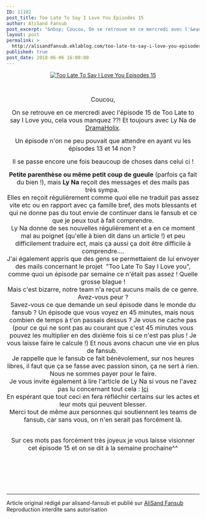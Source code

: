 ```yaml
---
ID: 11102
post_title: Too Late To Say I Love You Episodes 15
author: AliSand Fansub
post_excerpt: "&nbsp; Coucou, On se retrouve en ce mercredi avec l'&eacute;pisode 15 de Too&nbsp;Late to say I Love you, cela vous manquez ??! Et toujours avec Ly Na de DramaHolix . Un &eacute;pisode n'on ne peu pouvait que attendre en ayant vu les &eacute;pisodes 13 et 14 non ?&nbsp; Il se passe encore une fois beaucoup de choses dans celui..."
layout: post
permalink: >
  http://alisandfansub.eklablog.com/too-late-to-say-i-love-you-episodes-15-a144917972
published: true
post_date: 2018-06-06 16:00:00
---
```

<p style="text-align: center;"><a href="http://ekladata.com/X2D5wtN1AmH-biAmlrjlCZoiMfE.png"><img src="http://ekladata.com/X2D5wtN1AmH-biAmlrjlCZoiMfE@500x281.png" alt="Too Late To Say I Love You Episodes 15"/></a></p>
<p>&nbsp;</p>
<p style="text-align: center;"><span style="font-size: 12pt;">Coucou,</span></p>
<p style="text-align: center;"><span style="font-size: 12pt;">On se retrouve en ce mercredi avec l'&eacute;pisode 15 de Too&nbsp;Late to say I Love you, cela vous manquez ??! Et toujours avec Ly Na de <a href="https://dramaholixvip.wordpress.com/">DramaHolix</a>.</span></p>
<p style="text-align: center;"><span style="font-size: 12pt;">Un &eacute;pisode n'on ne peu pouvait que attendre en ayant vu les &eacute;pisodes 13 et 14 non ?&nbsp;</span></p>
<p style="text-align: center;"><span style="font-size: 12pt;">Il se passe encore une fois beaucoup de choses dans celui ci !</span></p>
<p style="text-align: center;"><span style="font-size: 12pt;"><strong>Petite parenth&egrave;se ou m&ecirc;me petit coup de gueule</strong> (parfois &ccedil;a fait du bien !), mais <strong>Ly Na</strong> re&ccedil;oit des messages et des mails pas tr&egrave;s&nbsp;sympa.&nbsp;<br/>Elles en re&ccedil;oit r&eacute;guli&egrave;rement comme quoi elle ne traduit pas assez vite etc ou en rapport avec &ccedil;a famille bref, des mots blessants et qui ne donne pas du tout envie de continuer dans le fansub et ce que je peux tout &agrave; fait comprendre.<br/>Ly Na donne de ses nouvelles r&eacute;guli&egrave;rement et a en ce moment mal au poignet (qu'elle &agrave; bien dit dans un article !) et peu difficilement traduire ect, mais &ccedil;a aussi &ccedil;a doit &ecirc;tre difficile &agrave; comprendre....<br/>J'ai &eacute;galement appris que des gens se permettaient de lui envoyer des mails concernant le projet&nbsp;&nbsp;"Too Late To Say I Love you", comme quoi un &eacute;pisode par semaine ce n'&eacute;tait&nbsp;pas assez ! Quelle grosse blague !<br/>Mais c'est bizarre, notre team n'a re&ccedil;ut aucuns mails de ce genre. <br/>Avez-vous peur ?<br/>Savez-vous ce que demande un seul &eacute;pisode dans le monde du fansub ? Un &eacute;pisode que vous voyez en 45 minutes, mais nous combien de temps &agrave; t'on passais&nbsp;dessus ? Je vous ne cache pas (pour ce qui ne sont pas au courant que c'est 45 minutes vous pouvez les multiplier en des dixi&egrave;me fois si ce n'est pas plus ! Je vous laisse faire le calcule !) Et nous avons chacun une vie en plus de fansub.&nbsp;<br/>Je rappelle que le fansub ce fait b&eacute;n&eacute;volement, sur nos heures libres, il faut que &ccedil;a se fasse avec passion sinon, &ccedil;a ne sert &agrave; rien. Nous ne sommes payer pour le faire.<br/>Je vous invite &eacute;galement &agrave; lire l'article de Ly Na si vous ne l'avez pas lu concernant tout cela :&nbsp;<a href="https://dramaholixvip.wordpress.com/2018/05/29/%E6%88%91%E4%B8%8D%E7%9B%B8%E4%BF%A1%E7%AB%9F%E7%84%B6%E6%9C%89%E8%BF%99%E7%A7%8D%E4%BA%8B-wo-bu-xiang-xin-jing-ran-you-zhe-zhong-shi/">Ici</a><br/>En esp&eacute;rant que tout ceci en fera r&eacute;fl&eacute;chir certains sur les actes et leur mots qui peuvent blesser.<br/>Merci tout de m&ecirc;me aux personnes qui soutiennent les teams de fansub, car sans vous, on n'en serait pas forc&eacute;ment l&agrave;.<br/><br/></span></p>
<p style="text-align: center;"><span style="font-size: 12pt;">Sur ces mots pas forc&eacute;ment tr&egrave;s joyeux je vous&nbsp;laisse visionner cet &eacute;pisode 15&nbsp;et on se dit &agrave; la semaine prochaine^^</span></p>
<p>&nbsp;</p><br /><br /><br /><hr />Article original rédigé par alisand-fansub et publié sur <a href="http://alisandfansub.eklablog.com/">AliSand Fansub</a> <br /> Reproduction interdite sans autorisation